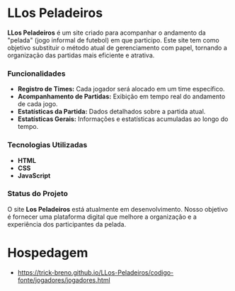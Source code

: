 # LLos Peladeiros

**LLos Peladeiros** é um site criado para acompanhar o andamento da "pelada" (jogo informal de futebol) em que participo. Este site tem como objetivo substituir o método atual de gerenciamento com papel, tornando a organização das partidas mais eficiente e atrativa.

### Funcionalidades

- **Registro de Times:** Cada jogador será alocado em um time específico.
- **Acompanhamento de Partidas:** Exibição em tempo real do andamento de cada jogo.
- **Estatísticas da Partida:** Dados detalhados sobre a partida atual.
- **Estatísticas Gerais:** Informações e estatísticas acumuladas ao longo do tempo.

### Tecnologias Utilizadas

- **HTML**
- **CSS**
- **JavaScript**

### Status do Projeto

O site **Los Peladeiros** está atualmente em desenvolvimento. Nosso objetivo é fornecer uma plataforma digital que melhore a organização e a experiência dos participantes da pelada.


# Hospedagem

* https://trick-breno.github.io/LLos-Peladeiros/codigo-fonte/jogadores/jogadores.html
